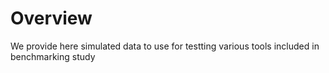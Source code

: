 # Overview

We provide here simulated data to use for testting various tools included in benchmarking study


